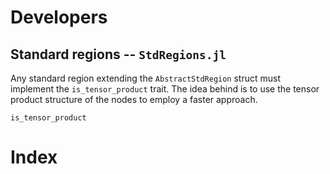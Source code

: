 <!--
Copyright (C) 2023 Andrés Mateo Gabín

This file is part of Flou.jl.

Flou.jl is free software: you can redistribute it and/or modify it under the terms of the
GNU General Public License as published by the Free Software Foundation, either version 3
of the License, or (at your option) any later version.

Flou.jl is distributed in the hope that it will be useful, but WITHOUT ANY WARRANTY;
without even the implied warranty of MERCHANTABILITY or FITNESS FOR A PARTICULAR PURPOSE.
See the GNU General Public License for more details.

You should have received a copy of the GNU General Public License along with Flou.jl. If
not, see <https://www.gnu.org/licenses/>.
-->

# Developers

## Standard regions -- `StdRegions.jl`

Any standard region extending the `AbstractStdRegion` struct must implement the `is_tensor_product` trait. The idea behind is to use the tensor product structure of the nodes to employ a faster approach.

```@docs
is_tensor_product
```

# Index

```@index
```
